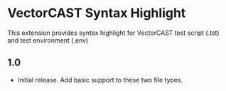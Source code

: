 # VectorCAST Syntax Highlight

This extension provides syntax highlight for VectorCAST test script (.tst) and test environment (.env)

## 1.0

- Initial release. Add basic support to these two file types.